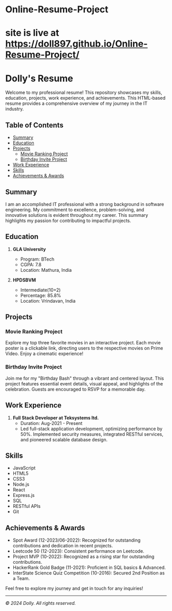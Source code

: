 # Online-Resume-Project
# site is live at https://doll897.github.io/Online-Resume-Project/
# Dolly's Resume

Welcome to my professional resume! This repository showcases my skills, education, projects, work experience, and achievements. This HTML-based resume provides a comprehensive overview of my journey in the IT industry.

## Table of Contents

- [Summary](#summary)
- [Education](#education)
- [Projects](#projects)
    - [Movie Ranking Project](#movie-ranking-project)
    - [Birthday Invite Project](#birthday-invite-project)
- [Work Experience](#work-experience)
- [Skills](#skills)
- [Achievements & Awards](#achievements--awards)

## Summary

I am an accomplished IT professional with a strong background in software engineering. My commitment to excellence, problem-solving, and innovative solutions is evident throughout my career. This summary highlights my passion for contributing to impactful projects.

## Education

1. **GLA University**
   - Program: BTech
   - CGPA: 7.8
   - Location: Mathura, India

2. **HPDSBVM**
   - Intermediate(10+2)
   - Percentage: 85.8%
   - Location: Vrindavan, India

## Projects

### Movie Ranking Project

Explore my top three favorite movies in an interactive project. Each movie poster is a clickable link, directing users to the respective movies on Prime Video. Enjoy a cinematic experience!

### Birthday Invite Project

Join me for my "Birthday Bash" through a vibrant and centered layout. This project features essential event details, visual appeal, and highlights of the celebration. Guests are encouraged to RSVP for a memorable day.

## Work Experience

1. **Full Stack Developer at Teksystems ltd.**
   - Duration: Aug-2021 - Present
   - Led full-stack application development, optimizing performance by 50%. Implemented security measures, integrated RESTful services, and pioneered scalable database design.

## Skills

- JavaScript
- HTML5
- CSS3
- Node.js
- React
- Express.js
- SQL
- RESTful APIs
- Git

## Achievements & Awards

- Spot Award (12-2023/06-2022): Recognized for outstanding contributions and dedication in recent projects.
- Leetcode 50 (12-2023): Consistent performance on Leetcode.
- Project MVP (10-2022): Recognized as a rising star for outstanding contributions.
- HackerRank Gold Badge (11-2021): Proficient in SQL basics & Advanced.
- InterState Science Quiz Competition (10-2016): Secured 2nd Position as a Team.

Feel free to explore my journey and get in touch for any inquiries!

---

*© 2024 Dolly. All rights reserved.*
